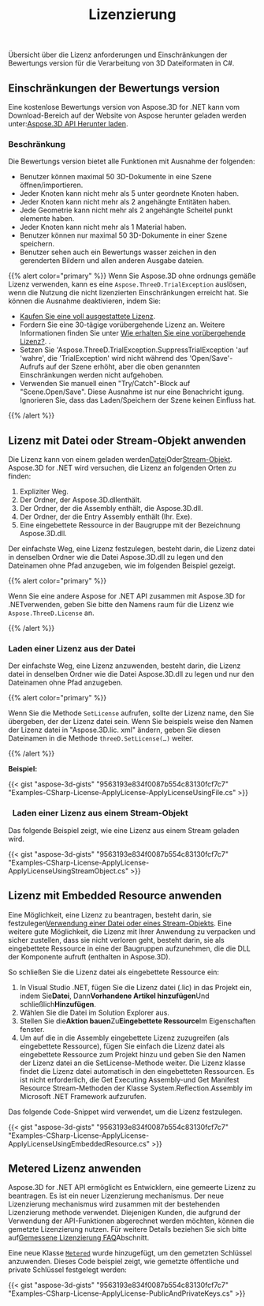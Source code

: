 ﻿---
title: Lizenzierung
type: docs
weight: 60
url: /de/net/licensing/
description: Übersicht über die Lizenz anforderungen und Einschränkungen der Bewertungs version für die Verarbeitung von 3D Dateiformaten in C#.
---
Übersicht über die Lizenz anforderungen und Einschränkungen der Bewertungs version für die Verarbeitung von 3D Dateiformaten in C#.

## **Einschränkungen der Bewertungs version**
Eine kostenlose Bewertungs version von Aspose.3D for .NET kann vom Download-Bereich auf der Website von Aspose herunter geladen werden unter:[Aspose.3D API Herunter laden](https://www.nuget.org/packages/Aspose.3D).
### **Beschränkung**
Die Bewertungs version bietet alle Funktionen mit Ausnahme der folgenden:

- Benutzer können maximal 50 3D-Dokumente in eine Szene öffnen/importieren.
- Jeder Knoten kann nicht mehr als 5 unter geordnete Knoten haben.
- Jeder Knoten kann nicht mehr als 2 angehängte Entitäten haben.
- Jede Geometrie kann nicht mehr als 2 angehängte Scheitel punkt elemente haben.
- Jeder Knoten kann nicht mehr als 1 Material haben.
- Benutzer können nur maximal 50 3D-Dokumente in einer Szene speichern.
- Benutzer sehen auch ein Bewertungs wasser zeichen in den gerenderten Bildern und allen anderen Ausgabe dateien.

{{% alert color="primary" %}} 
Wenn Sie Aspose.3D ohne ordnungs gemäße Lizenz verwenden, kann es eine `Aspose.ThreeD.TrialException` auslösen, wenn die Nutzung die nicht lizenzierten Einschränkungen erreicht hat. Sie können die Ausnahme deaktivieren, indem Sie:

* [Kaufen Sie eine voll ausgestattete Lizenz](https://purchase.aspose.com/buy).
* Fordern Sie eine 30-tägige vorübergehende Lizenz an. Weitere Informationen finden Sie unter [Wie erhalten Sie eine vorübergehende Lizenz?](https://purchase.aspose.com/temporary-license).
.
* Setzen Sie 'Aspose.ThreeD.TrialException.SuppressTrialException 'auf 'wahre', die 'TrialException' wird nicht während des 'Open/Save'-Aufrufs auf der Szene erhöht, aber die oben genannten Einschränkungen werden nicht aufgehoben.
* Verwenden Sie manuell einen "Try/Catch"-Block auf "Scene.Open/Save". Diese Ausnahme ist nur eine Benachricht igung. Ignorieren Sie, dass das Laden/Speichern der Szene keinen Einfluss hat.

{{% /alert %}} 

## **Lizenz mit Datei oder Stream-Objekt anwenden**
Die Lizenz kann von einem geladen werden[Datei](https://docs.aspose.com/3d/net/licensing/#Licensing-LoadingaLicensefromFile)Oder[Stream-Objekt](https://docs.aspose.com/3d/net/licensing/#Licensing-LoadingaLicensefromaStreamObject). Aspose.3D for .NET wird versuchen, die Lizenz an folgenden Orten zu finden:

1. Expliziter Weg.
1. Der Ordner, der Aspose.3D.dllenthält.
1. Der Ordner, der die Assembly enthält, die Aspose.3D.dll.
1. Der Ordner, der die Entry Assembly enthält (Ihr. Exe).
1. Eine eingebettete Ressource in der Baugruppe mit der Bezeichnung Aspose.3D.dll.

Der einfachste Weg, eine Lizenz festzulegen, besteht darin, die Lizenz datei in denselben Ordner wie die Datei Aspose.3D.dll zu legen und den Dateinamen ohne Pfad anzugeben, wie im folgenden Beispiel gezeigt.

{{% alert color="primary" %}} 

Wenn Sie eine andere Aspose for .NET API zusammen mit Aspose.3D for .NETverwenden, geben Sie bitte den Namens raum für die Lizenz wie `Aspose.ThreeD.License` an.

{{% /alert %}} 
### **Laden einer Lizenz aus der Datei**
Der einfachste Weg, eine Lizenz anzuwenden, besteht darin, die Lizenz datei in denselben Ordner wie die Datei Aspose.3D.dll zu legen und nur den Dateinamen ohne Pfad anzugeben.

{{% alert color="primary" %}} 

Wenn Sie die Methode `SetLicense` aufrufen, sollte der Lizenz name, den Sie übergeben, der der Lizenz datei sein. Wenn Sie beispiels weise den Namen der Lizenz datei in "Aspose.3D.lic. xml" ändern, geben Sie diesen Dateinamen in die Methode `threeD.SetLicense(…)` weiter.

{{% /alert %}} 

**Beispiel:**

{{< gist "aspose-3d-gists" "9563193e834f0087b554c83130fcf7c7" "Examples-CSharp-License-ApplyLicense-ApplyLicenseUsingFile.cs" >}}
### ` `**Laden einer Lizenz aus einem Stream-Objekt**
Das folgende Beispiel zeigt, wie eine Lizenz aus einem Stream geladen wird.

{{< gist "aspose-3d-gists" "9563193e834f0087b554c83130fcf7c7" "Examples-CSharp-License-ApplyLicense-ApplyLicenseUsingStreamObject.cs" >}}
## **Lizenz mit Embedded Resource anwenden**
Eine Möglichkeit, eine Lizenz zu beantragen, besteht darin, sie festzulegen[Verwendung einer Datei oder eines Stream-Objekts](). Eine weitere gute Möglichkeit, die Lizenz mit Ihrer Anwendung zu verpacken und sicher zustellen, dass sie nicht verloren geht, besteht darin, sie als eingebettete Ressource in eine der Baugruppen aufzunehmen, die die DLL der Komponente aufruft (enthalten in Aspose.3D).

So schließen Sie die Lizenz datei als eingebettete Ressource ein:

1. In Visual Studio .NET, fügen Sie die Lizenz datei (.lic) in das Projekt ein, indem Sie**Datei**, Dann**Vorhandene Artikel hinzufügen**Und schließlich**Hinzufügen**.
1. Wählen Sie die Datei im Solution Explorer aus.
1. Stellen Sie die**Aktion bauen**Zu**Eingebettete Ressource**Im Eigenschaften fenster.
1. Um auf die in die Assembly eingebettete Lizenz zuzugreifen (als eingebettete Ressource), fügen Sie einfach die Lizenz datei als eingebettete Ressource zum Projekt hinzu und geben Sie den Namen der Lizenz datei an die SetLicense-Methode weiter. Die Lizenz klasse findet die Lizenz datei automatisch in den eingebetteten Ressourcen. Es ist nicht erforderlich, die Get Executing Assembly-und Get Manifest Resource Stream-Methoden der Klasse System.Reflection.Assembly im Microsoft .NET Framework aufzurufen.

Das folgende Code-Snippet wird verwendet, um die Lizenz festzulegen.

{{< gist "aspose-3d-gists" "9563193e834f0087b554c83130fcf7c7" "Examples-CSharp-License-ApplyLicense-ApplyLicenseUsingEmbeddedResource.cs" >}}
## **Metered Lizenz anwenden**
Aspose.3D for .NET API ermöglicht es Entwicklern, eine gemeerte Lizenz zu beantragen. Es ist ein neuer Lizenzierung mechanismus. Der neue Lizenzierung mechanismus wird zusammen mit der bestehenden Lizenzierung methode verwendet. Diejenigen Kunden, die aufgrund der Verwendung der API-Funktionen abgerechnet werden möchten, können die gemetzte Lizenzierung nutzen. Für weitere Details beziehen Sie sich bitte auf[Gemessene Lizenzierung FAQ](https://purchase.aspose.com/faqs/licensing/metered)Abschnitt.

Eine neue Klasse [`Metered`](https://reference.aspose.com/3d/net/aspose.threed/metered) wurde hinzugefügt, um den gemetzten Schlüssel anzuwenden. Dieses Code beispiel zeigt, wie gemetzte öffentliche und private Schlüssel festgelegt werden:

{{< gist "aspose-3d-gists" "9563193e834f0087b554c83130fcf7c7" "Examples-CSharp-License-ApplyLicense-PublicAndPrivateKeys.cs" >}}
